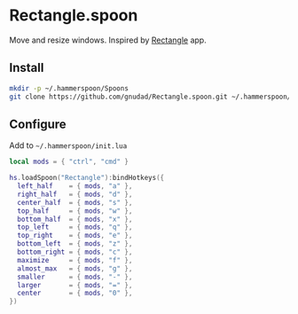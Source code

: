 # Rectangle.spoon

Move and resize windows.
Inspired by [Rectangle](https://github.com/rxhanson/Rectangle) app.

## Install
```bash
mkdir -p ~/.hammerspoon/Spoons
git clone https://github.com/gnudad/Rectangle.spoon.git ~/.hammerspoon/Spoons/Rectangle.spoon
```

## Configure
Add to `~/.hammerspoon/init.lua`
```lua
local mods = { "ctrl", "cmd" }

hs.loadSpoon("Rectangle"):bindHotkeys({
  left_half    = { mods, "a" },
  right_half   = { mods, "d" },
  center_half  = { mods, "s" },
  top_half     = { mods, "w" },
  bottom_half  = { mods, "x" },
  top_left     = { mods, "q" },
  top_right    = { mods, "e" },
  bottom_left  = { mods, "z" },
  bottom_right = { mods, "c" },
  maximize     = { mods, "f" },
  almost_max   = { mods, "g" },
  smaller      = { mods, "-" },
  larger       = { mods, "=" },
  center       = { mods, "0" },
})
```
